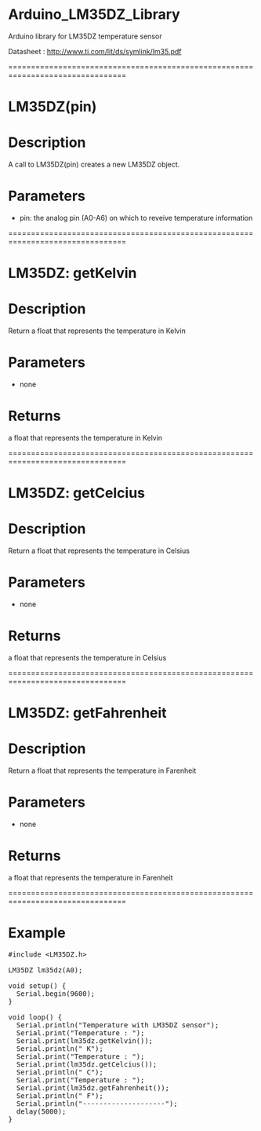 # Arduino_LM35DZ_Library
Arduino library for LM35DZ temperature sensor

Datasheet : http://www.ti.com/lit/ds/symlink/lm35.pdf

================================================================================
# LM35DZ(pin)
# Description
A call to LM35DZ(pin) creates a new LM35DZ object.
# Parameters
- pin: the analog pin (A0-A6) on which to reveive temperature information

================================================================================
# LM35DZ: getKelvin
# Description
Return a float that represents the temperature in Kelvin
# Parameters
- none
# Returns
a float that represents the temperature in Kelvin

================================================================================
# LM35DZ: getCelcius
# Description
Return a float that represents the temperature in Celsius
# Parameters
- none
# Returns
a float that represents the temperature in Celsius

================================================================================
# LM35DZ: getFahrenheit
# Description
Return a float that represents the temperature in Farenheit
# Parameters
- none
# Returns
a float that represents the temperature in Farenheit

================================================================================
# Example
<pre>
&#35;include &lt;LM35DZ.h&gt;

LM35DZ lm35dz(A0);

void setup() {
  Serial.begin(9600);
}

void loop() {
  Serial.println("Temperature with LM35DZ sensor");
  Serial.print("Temperature : ");
  Serial.print(lm35dz.getKelvin());
  Serial.println(" K");
  Serial.print("Temperature : ");
  Serial.print(lm35dz.getCelcius());
  Serial.println(" C");
  Serial.print("Temperature : ");
  Serial.print(lm35dz.getFahrenheit());
  Serial.println(" F");
  Serial.println("--------------------");
  delay(5000);
}
</pre>
